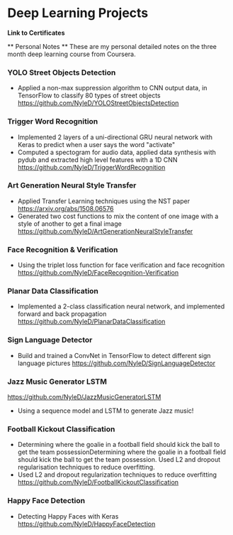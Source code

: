 # Deep Learning Projects


**Link to Certificates**

** Personal Notes **
These are my personal detailed notes on the three month deep learning course from Coursera. 

### YOLO Street Objects Detection
- Applied a non-max suppression algorithm to CNN output data, in TensorFlow to classify 80 types of street objects
https://github.com/NyleD/YOLOStreetObjectsDetection

### Trigger Word Recognition
- Implemented 2 layers of a uni-directional GRU neural network with Keras to predict when a user says the word "activate"
- Computed a spectogram for audio data, applied data synthesis with pydub and extracted high level features with a 1D CNN
https://github.com/NyleD/TriggerWordRecognition

### Art Generation Neural Style Transfer
- Applied Transfer Learning techniques using the NST paper https://arxiv.org/abs/1508.06576
- Generated two cost functions to mix the content of one image with a style of another to get a final image 
https://github.com/NyleD/ArtGenerationNeuralStyleTransfer

### Face Recognition & Verification
- Using the triplet loss function for face verification and face recognition
https://github.com/NyleD/FaceRecognition-Verification

### Planar Data Classification
- Implemented a 2-class classification neural network, and implemented forward and back propagation  
https://github.com/NyleD/PlanarDataClassification

### Sign Language Detector
- Build and trained a ConvNet in TensorFlow to detect different sign language pictures
https://github.com/NyleD/SignLanguageDetector

### Jazz Music Generator LSTM
https://github.com/NyleD/JazzMusicGeneratorLSTM
- Using a sequence model and LSTM to generate Jazz music!

### Football Kickout Classification
- Determining where the goalie in a football field should kick the ball to get the team possessionDetermining where the goalie in a football field should kick the ball to get the team possession. Used L2 and dropout regularisation techniques to reduce overfitting.  
- Used L2 and dropout regularization techniques to reduce overfitting  
https://github.com/NyleD/FootballKickoutClassification

### Happy Face Detection 
- Detecting Happy Faces with Keras
https://github.com/NyleD/HappyFaceDetection
